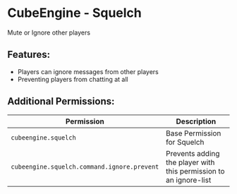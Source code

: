 # CubeEngine - Squelch
Mute or Ignore other players

## Features:
 - Players can ignore messages from other players
 - Preventing players from chatting at all

## Additional Permissions:

| Permission | Description |
| --- | --- |
| `cubeengine.squelch` | Base Permission for Squelch |
| `cubeengine.squelch.command.ignore.prevent` | Prevents adding the player with this permission to an ignore-list |
